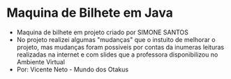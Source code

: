 # Maquina de Bilhete em Java

 - Maquina de bilhete em projeto criado por SIMONE SANTOS
 - No projeto realizei algumas "mudanças" que o instuito de melhorar o projeto, mas mudanças foram possiveis por contas da inumeras leituras realizadas na internet e com slides que a professora disponibilizou no Ambiente Virtual
 - Por: Vicente Neto - Mundo dos Otakus
